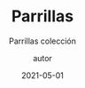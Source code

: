 ---
layout: blogs/_parrillas-collection.njk
permalink: /parrillas-collection/

title: Parrillas
subtitle: Parrillas colección
image: /assets/static/images/7.jpg
author: autor
date: 2021-05-01
tags: ["page"]
imageAlt: Contacta
descripcion: Parrillas
---